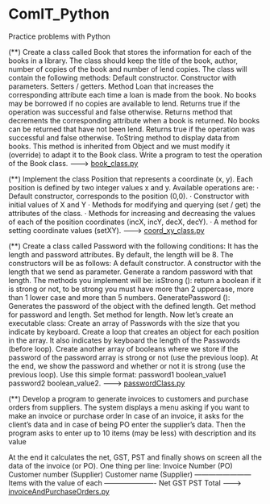 # ComIT_Python
Practice problems with Python

(**) Create a class called Book that stores the information for each of the books in a library. 
The class should keep the title of the book, author, number of copies of the book and number of lend copies. The class will contain the following methods: Default constructor. Constructor with parameters. Setters / getters. Method Loan that increases the corresponding attribute each time a loan is made from the book. No books may be borrowed if no copies are available to lend. Returns true if the operation was successful and false otherwise. Returns method that decrements the corresponding attribute when a book is returned. No books can be returned that have not been lend. Returns true if the operation was successful and false otherwise. ToString method to display data from books. This method is inherited from Object and we must modify it (override) to adapt it to the Book class. Write a program to test the operation of the Book class. ---> [book_class.py](book_class.py)

(**) Implement the class Position that represents a coordinate (x, y). Each position is defined by two integer values ​​x and y. Available           operations are:
· Default constructor, corresponds to the position (0,0). 
· Constructor with initial values ​​of X and Y 
· Methods for modifying and querying (set / get) the attributes of the class. 
· Methods for increasing and decreasing the values ​​of each of the position coordinates (incX, incY, decX, decY). 
· A method for setting coordinate values ​​(setXY). ---> [coord_xy_class.py](coord_xy_class.py)

(**) Create a class called Password with the following conditions:
It has the length and password attributes. By default, the length will be 8. The constructors will be as follows: A default constructor. A constructor with the length that we send as parameter. Generate a random password with that length. The methods you implement will be: isStrong (): return a boolean if it is strong or not, to be strong you must have more than 2 uppercase, more than 1 lower case and more than 5 numbers. GeneratePassword (): Generates the password of the object with the defined length. Get method for password and length. Set method for length. 
Now let’s create an executable class:
Create an array of Passwords with the size that you indicate by keyboard. Create a loop that creates an object for each position in the array. It also indicates by keyboard the length of the Passwords (before loop). Create another array of booleans where we store if the password of the password array is strong or not (use the previous loop). 
At the end, we show the password and whether or not it is strong (use the previous loop). Use this simple format: password1 boolean_value1
password2 boolean_value2. ---> [passwordClass.py](passwordClass.py)

(**) Develop a program to generate invoices to customers and purchase orders from suppliers.
The system displays a menu asking if you want to make an invoice or purchase order
In case of an invoice, it asks for the client’s data  and in case of being PO enter the supplier’s data.
Then the program asks to enter up to 10 items (may be less) with description and its value

At the end it calculates the net, GST, PST and finally shows on screen all the data of the invoice (or PO). One thing per line:
Invoice Number (PO)
Customer number (Supplier)
Customer name (Supplier)
————————
Items with the value of each
———————- 
Net
GST
PST
Total  ---> [invoiceAndPurchaseOrders.py](invoiceAndPurchaseOrders.py)
